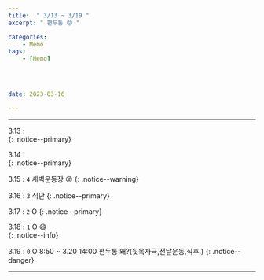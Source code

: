 ```yaml
---
title:  " 3/13 ~ 3/19 "
excerpt: " 편두통 😡 "

categories:
    - Memo
tags:
    - [Memo]



 
date: 2023-03-16

---
```

- - -
<!-- 약 -->
3.13 :  
{: .notice--primary}  

3.14 :  
{: .notice--primary}  

3.15 : `4` 새벽운동장  😡
{: .notice--warning}  

3.16 : `3` 식단
{: .notice--primary}  

3.17 : `2`  O
{: .notice--primary} 

3.18 : `1`  O 😄    
{: .notice--info} 

3.19 : `0`  O   8:50 ~ 3.20 14:00  편두통  왜?(뒷목자극,전날운동,식후,)
{: .notice--danger}  


<!-- {: .notice}
{: .notice--primary}
{: .notice--info}
{: .notice--warning}
{: .notice--success}
{: .notice--danger} 
😄 😐 🙁 😡
-->
- - -